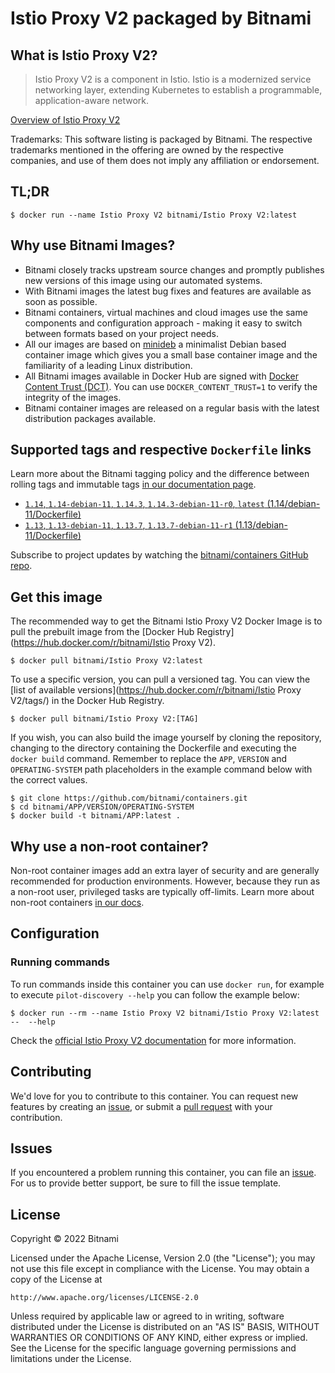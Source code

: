 # Istio Proxy V2 packaged by Bitnami

## What is Istio Proxy V2?

> Istio Proxy V2 is a component in Istio. Istio is a modernized service networking layer, extending Kubernetes to establish a programmable, application-aware network. 

[Overview of Istio Proxy V2](https://istio.io/)

Trademarks: This software listing is packaged by Bitnami. The respective trademarks mentioned in the offering are owned by the respective companies, and use of them does not imply any affiliation or endorsement.

## TL;DR

```console
$ docker run --name Istio Proxy V2 bitnami/Istio Proxy V2:latest
```

## Why use Bitnami Images?

- Bitnami closely tracks upstream source changes and promptly publishes new versions of this image using our automated systems.
- With Bitnami images the latest bug fixes and features are available as soon as possible.
- Bitnami containers, virtual machines and cloud images use the same components and configuration approach - making it easy to switch between formats based on your project needs.
- All our images are based on [minideb](https://github.com/bitnami/minideb) a minimalist Debian based container image which gives you a small base container image and the familiarity of a leading Linux distribution.
- All Bitnami images available in Docker Hub are signed with [Docker Content Trust (DCT)](https://docs.docker.com/engine/security/trust/content_trust/). You can use `DOCKER_CONTENT_TRUST=1` to verify the integrity of the images.
- Bitnami container images are released on a regular basis with the latest distribution packages available.

## Supported tags and respective `Dockerfile` links

Learn more about the Bitnami tagging policy and the difference between rolling tags and immutable tags [in our documentation page](https://docs.bitnami.com/tutorials/understand-rolling-tags-containers/).


- [`1.14`, `1.14-debian-11`, `1.14.3`, `1.14.3-debian-11-r0`, `latest` (1.14/debian-11/Dockerfile)](https://github.com/bitnami/containers/blob/main/bitnami/istio-proxyv2/1.14/debian-11/Dockerfile)
- [`1.13`, `1.13-debian-11`, `1.13.7`, `1.13.7-debian-11-r1` (1.13/debian-11/Dockerfile)](https://github.com/bitnami/containers/blob/main/bitnami/istio-proxyv2/1.13/debian-11/Dockerfile)

Subscribe to project updates by watching the [bitnami/containers GitHub repo](https://github.com/bitnami/containers).

## Get this image

The recommended way to get the Bitnami Istio Proxy V2 Docker Image is to pull the prebuilt image from the [Docker Hub Registry](https://hub.docker.com/r/bitnami/Istio Proxy V2).

```console
$ docker pull bitnami/Istio Proxy V2:latest
```

To use a specific version, you can pull a versioned tag. You can view the [list of available versions](https://hub.docker.com/r/bitnami/Istio Proxy V2/tags/) in the Docker Hub Registry.

```console
$ docker pull bitnami/Istio Proxy V2:[TAG]
```

If you wish, you can also build the image yourself by cloning the repository, changing to the directory containing the Dockerfile and executing the `docker build` command. Remember to replace the `APP`, `VERSION` and `OPERATING-SYSTEM` path placeholders in the example command below with the correct values.

```console
$ git clone https://github.com/bitnami/containers.git
$ cd bitnami/APP/VERSION/OPERATING-SYSTEM
$ docker build -t bitnami/APP:latest .
```

## Why use a non-root container?

Non-root container images add an extra layer of security and are generally recommended for production environments. However, because they run as a non-root user, privileged tasks are typically off-limits. Learn more about non-root containers [in our docs](https://docs.bitnami.com/tutorials/work-with-non-root-containers/).

## Configuration

### Running commands

To run commands inside this container you can use `docker run`, for example to execute `pilot-discovery --help` you can follow the example below:

```console
$ docker run --rm --name Istio Proxy V2 bitnami/Istio Proxy V2:latest --  --help
```

Check the [official Istio Proxy V2 documentation](https://istio.io//latest/docs) for more information.

## Contributing

We'd love for you to contribute to this container. You can request new features by creating an [issue](https://github.com/bitnami/containers/issues), or submit a [pull request](https://github.com/bitnami/containers/pulls) with your contribution.

## Issues

If you encountered a problem running this container, you can file an [issue](https://github.com/bitnami/containers/issues/new/choose). For us to provide better support, be sure to fill the issue template.

## License

Copyright &copy; 2022 Bitnami

Licensed under the Apache License, Version 2.0 (the "License");
you may not use this file except in compliance with the License.
You may obtain a copy of the License at

    http://www.apache.org/licenses/LICENSE-2.0

Unless required by applicable law or agreed to in writing, software
distributed under the License is distributed on an "AS IS" BASIS,
WITHOUT WARRANTIES OR CONDITIONS OF ANY KIND, either express or implied.
See the License for the specific language governing permissions and
limitations under the License.
